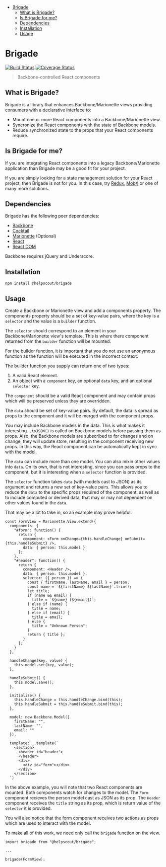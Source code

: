 <!-- START doctoc generated TOC please keep comment here to allow auto update -->
<!-- DON'T EDIT THIS SECTION, INSTEAD RE-RUN doctoc TO UPDATE -->

- [Brigade](#brigade)
  - [What is Brigade?](#what-is-brigade)
  - [Is Brigade for me?](#is-brigade-for-me)
  - [Dependencies](#dependencies)
  - [Installation](#installation)
  - [Usage](#usage)

<!-- END doctoc generated TOC please keep comment here to allow auto update -->

# Brigade

[![Build Status](https://travis-ci.org/helpscout/brigade.svg?branch=master)](https://travis-ci.org/helpscout/brigade) [![Coverage Status](https://coveralls.io/repos/github/helpscout/brigade/badge.svg?branch=master)](https://coveralls.io/github/helpscout/brigade?branch=master)

> Backbone-controlled React components

## What is Brigade?

Brigade is a library that enhances Backbone/Marionette views providing
consumers with a declarative interface to:

- Mount one or more React components into a Backbone/Marionette view.
- Syncronize the React components with the state of Backbone models.
- Reduce synchronized state to the props that your React components require.

## Is Brigade for me?

If you are integrating React components into a legacy Backbone/Marionette
application than Brigade may be a good fit for your project.

If you are simply looking for a state management solution for your React
project, then Brigade is not for you. In this case, try
[Redux](https://www.npmjs.com/package/redux),
[MobX](https://www.npmjs.com/package/mobx) or one of many more solutions.

## Dependencies

Brigade has the following peer dependencies:

- [Backbone](https://www.npmjs.com/package/backbone)
- [Cocktail](https://www.npmjs.com/package/backbone.cocktail)
- [Marionette](https://www.npmjs.com/package/backbone.marionette) (Optional)
- [React](https://www.npmjs.com/package/react)
- [React DOM](https://www.npmjs.com/package/react-dom)

Backbone requires jQuery and Underscore.

## Installation

```
npm install @helpscout/brigade
```

## Usage

Create a Backbone or Marionette view and add a components property. The
components property should be a set of key-value pairs, where the key is
a `selector` and the value is a `builder` function.

The `selector` should correspond to an element in your Backbone/Marionette
view's template. This is where there component returned from the `builder`
function will be mounted.

For the builder function, it is important that you do not use an anonymous
function as the function will be executed in the incorrect context.

The builder function you supply can return one of two types:

1. A valid React element.
2. An object with a `component` key, an optional `data` key, and an
   optional `selector` key.

The `component` should be a valid React component and may contain props which
will be preserved unless they are overridden.

The `data` should be set of key-value pairs. By default, the data is spread as
props to the component and it will be merged with the component props.

You may include Backbone models in the data. This is what makes it interesting.
`.toJSON()` is called on Backbone models before passing them as props. Also,
the Backbone models are subscribed to for changes and on change, they will
update store, resulting in the component receiving new props. In this way, the
React component can be automatically kept in sync with the model.

The `data` can include more than one model. You can also mixin other
values into `data`. On its own, that is not interesting, since you can pass
props to the component, but it is interesting when a `selector` function is
provided.

The `selector` function takes `data` (with models cast to JSON) as its
argument and returns a new set of key-value pairs. This allows you to reduce
the `data` to the specific props required of the component, as well as to include
computed or derived data, that may or may not dependent on other values found in
the `data`.

That may be a lot to take in, so an example may prove helpful:

```
const FormView = Marionette.View.extend({
  components: {
    "#form": function() {
      return {
        component: <Form onChange={this.handleChange} onSubmit={this.handleSubmit} />,
        data: { person: this.model }
      };
    },
    "#header": function() {
      return {
        component: <Header />,
        data: { person: this.model },
        selector: ({ person }) => {
          const { firstName, lastName, email } = person;
          const name = `${firstName} ${lastName}`.trim();
          let title;
          if (name && email) {
            title = `${name} (${email})`;
          } else if (name) {
            title = name;
          } else if (email) {
            title = email;
          } else {
            title = "Unknown Person";
          }
          return { title };
        }
      };
    }
  },

  handleChange(key, value) {
    this.model.set(key, value);
  },

  handleSubmit() {
    this.model.save();
  },

  initialize() {
    this.handleChange = this.handleChange.bind(this);
    this.handleSubmit = this.handleSubmit.bind(this);
  },

  model: new Backbone.Model({
    firstName: "",
    lastName: "",
    email: ""
  }),

  template: _.template(`
    <section>
      <header id="header">
      </header>
      <div>
        <div id="form"></div>
      </div>
    </section>
  `)
```

In the above example, you will note that two React components are mounted.
Both components watch for changes to the model. The `Form` component recieves
the person model cast as JSON as its prop. The `Header` component receives the
`title` string as its prop, which is return value of the `selector` it is
provided.

You will also notice that the form component receives two actions as props
which are used to interact with the model.

To make all of this work, we need only call the `brigade` function on the
view.

```
import brigade from "@helpscout/brigade";

...

brigade(FormView);
```
